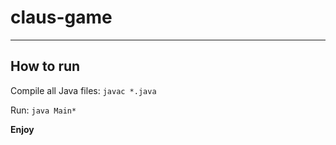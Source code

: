 # claus-game

---

## How to run

Compile all Java files:
`javac *.java`

Run:
`java Main*`

**Enjoy**
